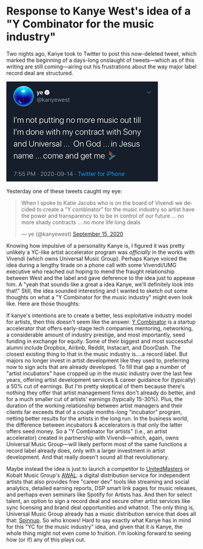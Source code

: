 # Response to Kanye West's idea of a "Y Combinator for the music industry"

Two nights ago, Kanye took to Twitter to post this now-deleted tweet, which marked the beginning of a days-long onslaught of tweets—which as of this writing are still coming—airing out his frustrations about the way major label record deal are structured.

![](2020-09-16-what-would-a-YC-for-musicians-look-like-kanye-tweet.png)

Yesterday one of these tweets caught my eye:

<blockquote class="twitter-tweet"><p lang="en" dir="ltr">When I spoke to Katie Jacobs who is on the board of Vivendi we decided to create a “Y combinator” for the music industry so artist have the power and transparency to to be in control of our future ... no more shady contracts ... no more life long deals</p>&mdash; ye (@kanyewest) <a href="https://twitter.com/kanyewest/status/1305977929180966913?ref_src=twsrc%5Etfw">September 15, 2020</a></blockquote> <script async src="https://platform.twitter.com/widgets.js" charset="utf-8"></script>

Knowing how impulsive of a personality Kanye is, I figured it was pretty unlikely a YC-like artist accelerator program was *officially* in the works with Vivendi (which owns Universal Music Group). Perhaps Kanye voiced the idea during a lengthy tirade on a phone call with some Vivendi/UMG executive who reached out hoping to mend the fraught relationship between West and the label and gave deference to the idea just to appease him. A "yeah that sounds like a great a idea Kanye, we'll definitely look into that!" Still, the idea sounded interesting and I wanted to sketch out some thoughts on what a "Y Combinator for the music industry" might even look like. Here are those thoughts:

If kanye's intentions are to create a better, less exploitative industry model for artists, then this doesn't seem like the answer. [Y Combinator](https://en.wikipedia.org/wiki/Y_Combinator) is a startup accelerator that offers early-stage tech companies mentoring, networking, a considerable amount of industry prestige, and most importantly, seed funding in exchange for equity. Some of their biggest and most successful alumni include Dropbox, Airbnb, Reddit, Instacart, and DoorDash. The closest existing thing to that in the music industry is....a record label. But majors no longer invest in artist development like they used to, preferring now to sign acts that are already developed. To fill that gap a number of "artist incubators" have cropped up in the music industry over the last few years, offering artist development services & career guidance for (typically) a 50% cut of earnings. But I'm pretty skeptical of them because there's nothing they offer that artist management firms don't already do better, and for a much smaller cut of artists' earnings (typically 15-30%). Plus, the duration of the working relationship between artist managers and their clients far exceeds that of a couple months-long "incubator" program, netting better results for the artists in the long run. In the business world, the difference between incubators & accelerators is that only the latter offers seed money. So a "Y Combinator for artists" (i.e., an artist accelerator) created in partnership with Vivendi—which, again, owns Universal Music Group—will likely perform most of the same functions a record label already does, only with a larger investment in artist development. And that really doesn't sound all that revolutionary.

Maybe instead the idea is just to launch a competitor to [UnitedMasters](https://unitedmasters.com/) or Kobalt Music Group's [AWAL](https://www.awal.com/): a digital distribution service for independent artists that also provides free "career dev" tools like streaming and social analytics, detailed earning reports, DSP smart link pages for music releases, and perhaps even seminars like Spotify for Artists has. And then for select talent, an option to sign a record deal and secure other artist services like sync licensing and brand deal opportunities and whatnot. The only thing is, Universal Music Group already has a music distribution service that does all that: [Spinnup](https://spinnup.com/uc/). So who knows! Hard to say exactly what Kanye has in mind for this "YC for the music industry" idea, and given that it *is* Kanye, the whole thing might not even come to fruition. I'm looking forward to seeing how (or if) any of this plays out.